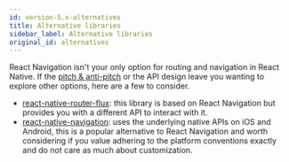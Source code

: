 ```yaml
---
id: version-5.x-alternatives
title: Alternative libraries
sidebar_label: Alternative libraries
original_id: alternatives
---
```


React Navigation isn't your only option for routing and navigation in React Native. If the [pitch & anti-pitch](pitch.html) or the API design leave you wanting to explore other options, here are a few to consider.

- [react-native-router-flux](https://github.com/aksonov/react-native-router-flux): this library is based on React Navigation but provides you with a different API to interact with it.
- [react-native-navigation](https://github.com/wix/react-native-navigation): uses the underlying native APIs on iOS and Android, this is a popular alternative to React Navigation and worth considering if you value adhering to the platform conventions exactly and do not care as much about customization.
